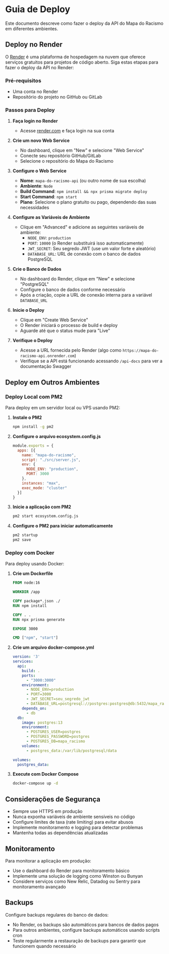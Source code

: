 # Guia de Deploy

Este documento descreve como fazer o deploy da API do Mapa do Racismo em diferentes ambientes.

## Deploy no Render

O [Render](https://render.com/) é uma plataforma de hospedagem na nuvem que oferece serviços gratuitos para projetos de código aberto. Siga estas etapas para fazer o deploy da API no Render:

### Pré-requisitos

- Uma conta no Render
- Repositório do projeto no GitHub ou GitLab

### Passos para Deploy

1. **Faça login no Render**
   - Acesse [render.com](https://render.com/) e faça login na sua conta

2. **Crie um novo Web Service**
   - No dashboard, clique em "New" e selecione "Web Service"
   - Conecte seu repositório GitHub/GitLab
   - Selecione o repositório do Mapa do Racismo

3. **Configure o Web Service**
   - **Nome**: `mapa-do-racismo-api` (ou outro nome de sua escolha)
   - **Ambiente**: `Node`
   - **Build Command**: `npm install && npx prisma migrate deploy`
   - **Start Command**: `npm start`
   - **Plano**: Selecione o plano gratuito ou pago, dependendo das suas necessidades

4. **Configure as Variáveis de Ambiente**
   - Clique em "Advanced" e adicione as seguintes variáveis de ambiente:
     - `NODE_ENV`: `production`
     - `PORT`: `10000` (o Render substituirá isso automaticamente)
     - `JWT_SECRET`: Seu segredo JWT (use um valor forte e aleatório)
     - `DATABASE_URL`: URL de conexão com o banco de dados PostgreSQL

5. **Crie o Banco de Dados**
   - No dashboard do Render, clique em "New" e selecione "PostgreSQL"
   - Configure o banco de dados conforme necessário
   - Após a criação, copie a URL de conexão interna para a variável `DATABASE_URL`

6. **Inicie o Deploy**
   - Clique em "Create Web Service"
   - O Render iniciará o processo de build e deploy
   - Aguarde até que o status mude para "Live"

7. **Verifique o Deploy**
   - Acesse a URL fornecida pelo Render (algo como `https://mapa-do-racismo-api.onrender.com`)
   - Verifique se a API está funcionando acessando `/api-docs` para ver a documentação Swagger

## Deploy em Outros Ambientes

### Deploy Local com PM2

Para deploy em um servidor local ou VPS usando PM2:

1. **Instale o PM2**
   ```bash
   npm install -g pm2
   ```

2. **Configure o arquivo ecosystem.config.js**
   ```javascript
   module.exports = {
     apps: [{
       name: "mapa-do-racismo",
       script: "./src/server.js",
       env: {
         NODE_ENV: "production",
         PORT: 3000
       },
       instances: "max",
       exec_mode: "cluster"
     }]
   }
   ```

3. **Inicie a aplicação com PM2**
   ```bash
   pm2 start ecosystem.config.js
   ```

4. **Configure o PM2 para iniciar automaticamente**
   ```bash
   pm2 startup
   pm2 save
   ```

### Deploy com Docker

Para deploy usando Docker:

1. **Crie um Dockerfile**
   ```dockerfile
   FROM node:16

   WORKDIR /app

   COPY package*.json ./
   RUN npm install

   COPY . .
   RUN npx prisma generate

   EXPOSE 3000

   CMD ["npm", "start"]
   ```

2. **Crie um arquivo docker-compose.yml**
   ```yaml
   version: '3'
   services:
     api:
       build: .
       ports:
         - "3000:3000"
       environment:
         - NODE_ENV=production
         - PORT=3000
         - JWT_SECRET=seu_segredo_jwt
         - DATABASE_URL=postgresql://postgres:postgres@db:5432/mapa_racismo
       depends_on:
         - db
     db:
       image: postgres:13
       environment:
         - POSTGRES_USER=postgres
         - POSTGRES_PASSWORD=postgres
         - POSTGRES_DB=mapa_racismo
       volumes:
         - postgres_data:/var/lib/postgresql/data

   volumes:
     postgres_data:
   ```

3. **Execute com Docker Compose**
   ```bash
   docker-compose up -d
   ```

## Considerações de Segurança

- Sempre use HTTPS em produção
- Nunca exponha variáveis de ambiente sensíveis no código
- Configure limites de taxa (rate limiting) para evitar abusos
- Implemente monitoramento e logging para detectar problemas
- Mantenha todas as dependências atualizadas

## Monitoramento

Para monitorar a aplicação em produção:

- Use o dashboard do Render para monitoramento básico
- Implemente uma solução de logging como Winston ou Bunyan
- Considere serviços como New Relic, Datadog ou Sentry para monitoramento avançado

## Backups

Configure backups regulares do banco de dados:

- No Render, os backups são automáticos para bancos de dados pagos
- Para outros ambientes, configure backups automáticos usando scripts cron
- Teste regularmente a restauração de backups para garantir que funcionem quando necessário
